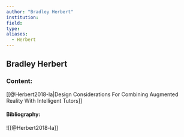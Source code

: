 ```yaml
---
author: "Bradley Herbert"
institution:
field:
type:
aliases:
  - Herbert
---
```


## Bradley Herbert

### Content:
[[@Herbert2018-la|Design Considerations For Combining Augmented Reality With Intelligent Tutors]]

#### Bibliography:

![[@Herbert2018-la]]